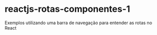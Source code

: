# reactjs-rotas-componentes-1
Exemplos utilizando uma barra de navegação para entender as rotas no React
